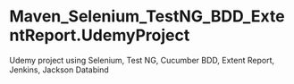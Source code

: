 # Maven_Selenium_TestNG_BDD_ExtentReport.UdemyProject
Udemy project using Selenium, Test NG, Cucumber BDD, Extent Report, Jenkins, Jackson Databind
